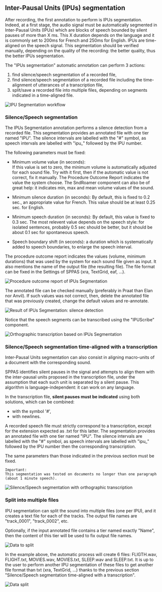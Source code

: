 ## Inter-Pausal Units (IPUs) segmentation

After recording, the first annotation to perform is IPUs segmentation. Indeed,
at a first stage, the audio signal must be automatically segmented in 
Inter-Pausal Units (IPUs) which are blocks of speech bounded by silent pauses
of more than X ms. This X duration depends on the language and it is commonly
set to 200ms for French and 250ms for English. IPUs are time-aligned on the 
speech signal. This segmentation should be verified manually, depending on the
quality of the recording: the better quality, thus the better IPUs segmentation.

The "IPUs segmentation" automatic annotation can perform 3 actions:

1. find silence/speech segmentation of a recorded file,
2. find silence/speech segmentation of a recorded file including 
   the time-alignment of utterances of a transcription file, 
3. split/save a recorded file into multiple files, depending on segments 
   indicated in a time-aligned file.

![IPU Segmentation workflow](./etc/figures/segmworkflow.bmp)


### Silence/Speech segmentation

The IPUs Segmentation annotation performs a silence detection from a
recorded file. This segmentation provides an annotated file with one tier 
named "IPU". The silence intervals are labelled with the "#" symbol, 
as speech intervals are labelled with "ipu_" followed by the IPU number.   

The following parameters must be fixed:

* Minimum volume value (in seconds):  
If this value is set to zero, the minimum volume is automatically adjusted 
for each sound file. Try with it first, then if the automatic value is not 
correct, fix it manually. The Procedure Outcome Report indicates the value
the system choose. The SndRoamer component can also be of great help: it
indicates min, max and mean volume values of the sound.

* Minimum silence duration (in seconds):
By default, this is fixed to 0.2 sec., an appropriate value for French.
This value should be at least 0.25 sec. for English.

* Minimum speech duration (in seconds):
By default, this value is fixed to 0.3 sec. The most relevent value depends on
the speech style: for isolated sentences, probably 0.5 sec should be better,
but it should be about 0.1 sec for spontaneous speech.

* Speech boundary shift (in seconds): a duration which is systematically added
to speech boundaries, to enlarge the speech interval.
 
The procedure outcome report indicates the values (volume, minimum durations)
that was used by the system for each sound file given as input. It also mentions
the name of the output file (the resulting file). The file format can be fixed
in the Settings of SPPAS (xra, TextGrid, eaf, ...).

![Procedure outcome report of IPUs Segmentation](./etc/screenshots/ipu-seg-log.png)

The annotated file can be checked manually (preferably in Praat than Elan nor Anvil).
If such values was not correct, then, delete the annotated file that was 
previously created, change the default values and re-annotate.

![Result of IPUs Segmentation: silence detection](./etc/screenshots/ipu-seg-result1.png)

Notice that the speech segments can be transcribed using the "IPUScribe" component.

![Orthographic transcription based on IPUs Segmentation](./etc/screenshots/IPUscribe-2.png)


### Silence/Speech segmentation time-aligned with a transcription

Inter-Pausal Units segmentation can also consist in aligning macro-units of a 
document with the corresponding sound.

SPPAS identifies silent pauses in the signal and attempts to align them with
the inter-pausal units proposed in the transcription file, under the assumption
that each such unit is separated by a silent pause.
This algorithm is language-independent: it can work on any language.

In the transcription file, **silent pauses must be indicated** using both 
solutions, which can be combined: 

* with the symbol '#',
* with newlines.

A recorded speech file must strictly correspond to a transcription, except
for the extension expected as .txt for this latter.
The segmentation provides an annotated file with one tier named "IPU". 
The silence intervals are labelled with the "#" symbol, 
as speech intervals are labelled with "ipu_" followed by the IPU number
then the corresponding transcription.

The same parameters than those indicated in the previous section must be fixed.

    Important: 
    This segmentation was tested on documents no longer than one paragraph 
    (about 1 minute speech). 

![Silence/Speech segmentation with orthographic transcription](./etc/screenshots/ipu-seg-result2.png)


### Split into multiple files 

IPU segmentation can split the sound into multiple files (one per IPU), and it
creates a text file for each of the tracks. The output file names are
"track_0001", "track_0002", etc.

Optionally, if the input annotated file contains a tier named exactly "Name", 
then the content of this tier will be used to fix output file names.

![Data to split](./etc/screenshots/ipu-seg-result3.png)

In the example above, the automatic process will create 6 files: 
FLIGTH.wav, FLIGHT.txt, MOVIES.wav, MOVIES.txt, SLEEP.wav and SLEEP.txt.
It is up to the user to perform another IPU segmentation of these files
to get another file format than txt (xra, TextGrid, ...) thanks to the
previous section "Silence/Speech segmentation time-aligned with a transcription".

![Data split](./etc/screenshots/ipu-seg-result3-files.png)
